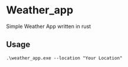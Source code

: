 # Weather_app
Simple Weather App written in rust
## Usage
```
.\weather_app.exe --location "Your Location"
```